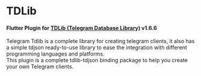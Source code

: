 # TDLib

#### Flutter Plugin for [TDLib (Telegram Database Library)](https://github.com/tdlib/td/tree/44689f81ff8b9bc4583c1c889d8034c47f0c5270) v1.6.6

Telegram Tdlib is a complete library for creating telegram clients, it also has a simple tdjson ready-to-use library to ease the integration with different programming languages and platforms.<br>
This plugin is a complete tdlib-tdjson binding package to help you create your own Telegram clients.